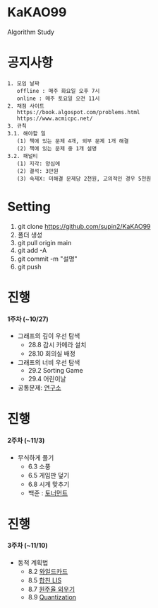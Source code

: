 # KaKAO99
Algorithm Study

# 공지사항
```
1. 모임 날짜
   offline : 매주 화요일 오후 7시
   online : 매주 토요일 오전 11시
2. 채점 사이트
   https://book.algospot.com/problems.html
   https://www.acmicpc.net/
3. 규칙
3.1. 해야할 일
   (1) 책에 있는 문제 4개, 외부 문제 1개 해결
   (2) 책에 있는 문제 중 1개 설명
3.2. 패널티
   (1) 지각: 양심에 
   (2) 결석: 3만원
   (3) 숙제X: 미해결 문제당 2천원, 고의적인 경우 5천원
```


# Setting 
1. git clone https://github.com/supin2/KaKAO99
2. 폴더 생성
3. git pull origin main
4. git add -A
5. git commit -m "설명"
6. git push


# 진행
#### 1주차 (~10/27)
- 그래프의 깊이 우선 탐색
   - 28.8 감시 카메라 설치
   - 28.10 회의실 배정
- 그래프의 너비 우선 탐색
   - 29.2 Sorting Game
   - 29.4 어린이날
- 공통문제: [연구소](https://www.acmicpc.net/problem/14502)


# 진행
#### 2주차 (~11/3)
- 무식하게 풀기
   - 6.3 소풍
   - 6.5 게임판 덮기
   - 6.8 시계 맞추기
   - 백준 : [토너먼트](https://www.acmicpc.net/problem/1057)
   

# 진행
#### 3주차 (~11/10)
- 동적 계획법
   - 8.2 [와일드카드](https://algospot.com/judge/problem/read/WILDCARD)
   - 8.5 [합친 LIS](https://algospot.com/judge/problem/read/JLIS)
   - 8.7 [원주율 외우기](https://algospot.com/judge/problem/read/PI)
   - 8.9 [Quantization](https://algospot.com/judge/problem/read/QUANTIZE)
